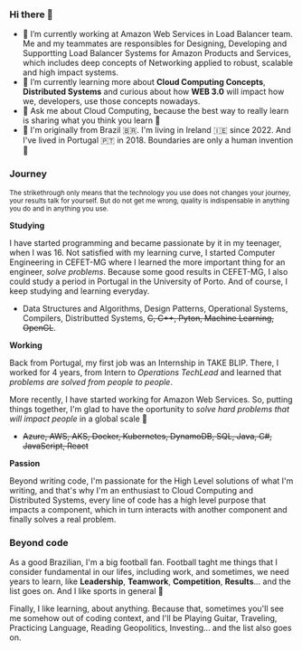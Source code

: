 ### Hi there 👋

* 🔭 I’m currently working at Amazon Web Services in Load Balancer team. Me and my teammates are responsibles for Designing, Developing and Supportting Load Balancer Systems for Amazon Products and Services, which includes deep concepts of Networking applied to robust, scalable and high impact systems.  
* 🌱 I’m currently learning more about **Cloud Computing Concepts**, **Distributed Systems** and curious about how **WEB 3.0** will impact how we, developers, use those concepts nowadays.
* 💬 Ask me about Cloud Computing, because the best way to really learn is sharing what you think you learn 🙂
* 📌 I'm originally from Brazil 🇧🇷. I'm living in Ireland 🇮🇪 since 2022. And I've lived in Portugal 🇵🇹 in 2018. Boundaries are only a human invention 🙂

### Journey

<sub>The strikethrough only means that the technology you use does not changes your journey, your results talk for yourself. But do not get me wrong, quality is indispensable in anything you do and in anything you use.</sub>

**Studying**

I have started programming and became passionate by it in my teenager, when I was 16. Not satisfied with my learning curve, I started Computer Engineering in CEFET-MG where I learned the more important thing for an engineer, *solve problems*. Because some good results in CEFET-MG, I also could study a period in Portugal in the University of Porto. And of course, I keep studying and learning everyday.

* Data Structures and Algorithms, Design Patterns, Operational Systems, Compilers, Distributted Systems, ~~C, C++, Pyton, Machine Learning, OpenGL~~.

**Working**

Back from Portugal, my first job was an Internship in TAKE BLIP. There, I worked for 4 years, from Intern to *Operations TechLead* and learned that *problems are solved from people to people*.

More recently, I have started working for Amazon Web Services. So, putting things together, I'm glad to have the oportunity to *solve hard problems that will impact people* in a global scale 🙂

* ~~Azure, AWS, AKS, Docker, Kubernetes, DynamoDB, SQL, Java, C#, JavaScript, React~~

**Passion**

Beyond writing code, I'm passionate for the High Level solutions of what I'm writing, and that's why I'm an enthusiast to Cloud Computing and Distributed Systems, every line of code has a high level purpose that impacts a component, which in turn interacts with another component and finally solves a real problem. 


### Beyond code

As a good Brazilian, I'm a big football fan. Football taght me things that I consider fundamental in our lifes, including work, and sometimes, we need years to learn, like **Leadership**, **Teamwork**, **Competition**, **Results**... and the list goes on. And I like sports in general 🙂

Finally, I like learning, about anything. Because that, sometimes you'll see me somehow out of coding context, and I'll be Playing Guitar, Traveling, Practicing Language, Reading Geopolitics, Investing... and the list also goes on.  
